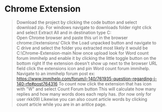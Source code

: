 # Chrome Extension
> Download the project by clicking the code button and select download zip.
> For windows navigate to downloads folder right click and select Extract All and in destination type C:\
> Open Chrome browser and paste this url in the browser chrome://extensions/
> Click the Load unpacked button and navigate to C drive and select the folder you extracted most likely it would be C:\Chrome-Extension-main
> Now once upload look for Word count forum immihelp and enable it by clicking the little toggle button on the bottom right
> If the extension doesn't show up next to the browser URL field click the extensions icon and pin Word count forum immihelp.
> Navigate to an immihelp forum post ex: https://www.immihelp.com/forum/i-140/761935-question-regarding-i-140-rfe#post764316
> To count now click the extension that has icon with "W" and select Count Forum button
> This will calculate how many replies and how many words does each reply has. (for now only for user rkk09)
> Likewise you can also count article words by clicking count article while you are in an aritlce page.
